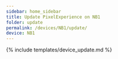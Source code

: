 ```yaml
---
sidebar: home_sidebar
title: Update PixelExperience on NB1
folder: update
permalink: /devices/NB1/update/
device: NB1
---
```

{% include templates/device_update.md %}